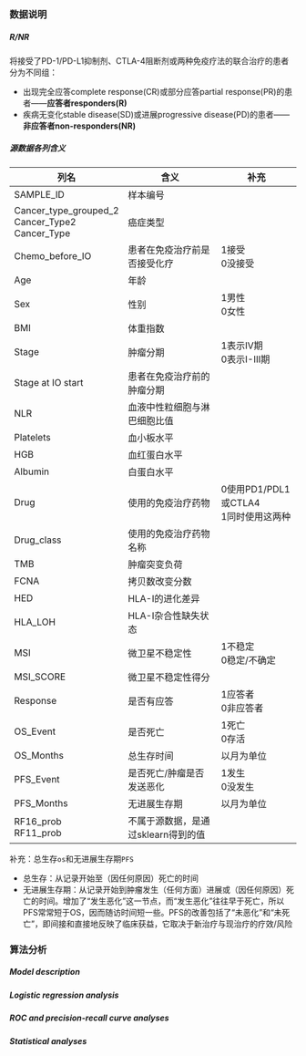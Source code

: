 ### 数据说明
##### R/NR
将接受了PD-1/PD-L1抑制剂、CTLA-4阻断剂或两种免疫疗法的联合治疗的患者分为不同组：
- 出现完全应答complete response(CR)或部分应答partial response(PR)的患者——**应答者responders(R)**
- 疾病无变化stable disease(SD)或进展progressive disease(PD)的患者——**非应答者non-responders(NR)**
##### 源数据各列含义
| 列名                                                 | 含义                                | 补充                                    |
| ---------------------------------------------------- | ----------------------------------- | --------------------------------------- |
| SAMPLE_ID                                            | 样本编号                            |                                         |
| Cancer_type_grouped_2<br>Cancer_Type2<br>Cancer_Type | 癌症类型                            |                                         |
| Chemo_before_IO                                      | 患者在免疫治疗前是否接受化疗        | 1接受<br>0没接受                        |
| Age                                                  | 年龄                                |                                         |
| Sex                                                  | 性别                                | 1男性<br>0女性                          |
| BMI                                                  | 体重指数                            |                                         |
| Stage                                                | 肿瘤分期                            | 1表示IV期<br>0表示I-III期               |
| Stage at IO start                                    | 患者在免疫治疗前的肿瘤分期          |                                         |
| NLR                                                  | 血液中性粒细胞与淋巴细胞比值        |                                         |
| Platelets                                            | 血小板水平                          |                                         |
| HGB                                                  | 血红蛋白水平                        |                                         |
| Albumin                                              | 白蛋白水平                          |                                         |
| Drug                                                 | 使用的免疫治疗药物                  | 0使用PD1/PDL1或CTLA4<br>1同时使用这两种 |
| Drug_class                                           | 使用的免疫治疗药物名称              |                                         |
| TMB                                                  | 肿瘤突变负荷                        |                                         |
| FCNA                                                 | 拷贝数改变分数                      |                                         |
| HED                                                  | HLA-I的进化差异                     |                                         |
| HLA_LOH                                              | HLA-I杂合性缺失状态                 |                                         |
| MSI                                                  | 微卫星不稳定性                      | 1不稳定<br>0稳定/不确定                 |
| MSI_SCORE                                            | 微卫星不稳定性得分                  |                                         |
| Response                                             | 是否有应答                          | 1应答者<br>0非应答者                    |
| OS_Event                                             | 是否死亡                            | 1死亡<br>0存活                          |
| OS_Months                                            | 总生存时间                          | 以月为单位                              |
| PFS_Event                                            | 是否死亡/肿瘤是否发送恶化           | 1发生<br>0没发生                        |
| PFS_Months                                           | 无进展生存期                        | 以月为单位                              |
| RF16_prob<br>RF11_prob                               | 不属于源数据，是通过sklearn得到的值 |                                         |

补充：总生存`os`和无进展生存期`PFS`
- 总生存：从记录开始至（因任何原因）死亡的时间
- 无进展生存期：从记录开始到肿瘤发生（任何方面）进展或（因任何原因）死亡的时间。增加了“发生恶化”这一节点，而“发生恶化”往往早于死亡，所以PFS常常短于OS，因而随访时间短一些。PFS的改善包括了“未恶化”和“未死亡”，即间接和直接地反映了临床获益，它取决于新治疗与现治疗的疗效/风险



### 算法分析
##### Model description

##### Logistic regression analysis

##### ROC and precision-recall curve analyses

##### Statistical analyses

